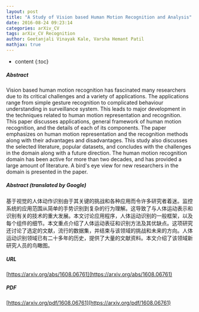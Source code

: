 ```yaml
---
layout: post
title: "A Study of Vision based Human Motion Recognition and Analysis"
date: 2016-08-24 09:23:14
categories: arXiv_CV
tags: arXiv_CV Recognition
author: Geetanjali Vinayak Kale, Varsha Hemant Patil
mathjax: true
---
```


* content
{:toc}

##### Abstract
Vision based human motion recognition has fascinated many researchers due to its critical challenges and a variety of applications. The applications range from simple gesture recognition to complicated behaviour understanding in surveillance system. This leads to major development in the techniques related to human motion representation and recognition. This paper discusses applications, general framework of human motion recognition, and the details of each of its components. The paper emphasizes on human motion representation and the recognition methods along with their advantages and disadvantages. This study also discusses the selected literature, popular datasets, and concludes with the challenges in the domain along with a future direction. The human motion recognition domain has been active for more than two decades, and has provided a large amount of literature. A bird's eye view for new researchers in the domain is presented in the paper.

##### Abstract (translated by Google)
基于视觉的人体动作识别由于其关键的挑战和各种应用而令许多研究者着迷。监控系统的应用范围从简单的手势识别到复杂的行为理解。这导致了与人体运动表示和识别有关的技术的重大发展。本文讨论应用程序，人体运动识别的一般框架，以及每个组件的细节。本文重点介绍了人体运动表征和识别方法及其优缺点。这项研究还讨论了选定的文献，流行的数据集，并结束与该领域的挑战和未来的方向。人体运动识别领域已有二十多年的历史，提供了大量的文献资料。本文介绍了该领域新研究人员的鸟瞰图。

##### URL
[https://arxiv.org/abs/1608.06761](https://arxiv.org/abs/1608.06761)

##### PDF
[https://arxiv.org/pdf/1608.06761](https://arxiv.org/pdf/1608.06761)

